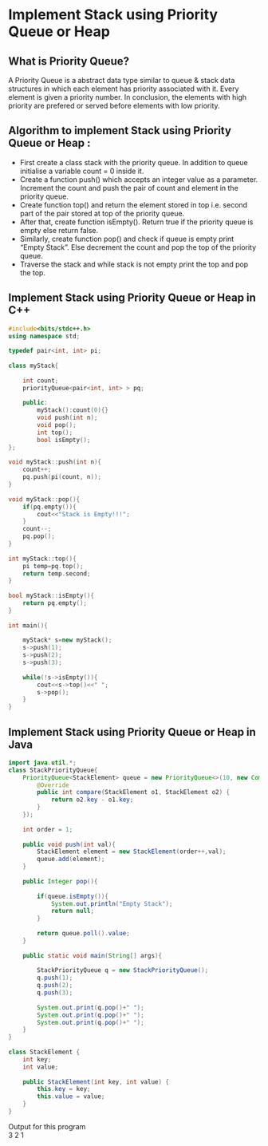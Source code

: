 # Implement Stack using Priority Queue or Heap

## What is Priority Queue?
A Priority Queue is a abstract data type similar to queue & stack data structures in which each element has priority associated with it. Every element is given a priority number. In conclusion, the elements with high priority are prefered or served before elements with low priority.

## Algorithm to implement Stack using Priority Queue or Heap :

* First create a class stack with the priority queue. In addition to queue initialise a variable count = 0 inside it.
* Create a function push() which accepts an integer value as a parameter. Increment the count and push the pair of count and element in the priority queue.
* Create function top() and return the element stored in top i.e. second part of the pair stored at top of the priority queue.
* After that, create function isEmpty(). Return true if the priority queue is empty else return false.
* Similarly, create function pop() and check if queue is empty print “Empty Stack”. Else decrement the count and pop the top of the priority queue.
* Traverse the stack and while stack is not empty print the top and pop the top.

## Implement Stack using Priority Queue or Heap in C++ 
```cpp
#include<bits/stdc++.h> 
using namespace std; 
  
typedef pair<int, int> pi; 
  
class myStack{ 
      
    int count; 
    priorityQueue<pair<int, int> > pq; 
    
    public: 
        myStack():count(0){} 
        void push(int n); 
        void pop(); 
        int top(); 
        bool isEmpty(); 
}; 
  
void myStack::push(int n){ 
    count++; 
    pq.push(pi(count, n)); 
} 
  
void myStack::pop(){ 
    if(pq.empty()){ 
        cout<<"Stack is Empty!!!";
    } 
    count--; 
    pq.pop(); 
} 
  
int myStack::top(){ 
    pi temp=pq.top(); 
    return temp.second; 
} 
  
bool myStack::isEmpty(){ 
    return pq.empty(); 
} 
  
int main(){
    
    myStack* s=new myStack(); 
    s->push(1); 
    s->push(2); 
    s->push(3);
    
    while(!s->isEmpty()){ 
        cout<<s->top()<<" "; 
        s->pop(); 
    } 
}
```

## Implement Stack using Priority Queue or Heap in Java 
```java
import java.util.*;
class StackPriorityQueue{
    PriorityQueue<StackElement> queue = new PriorityQueue<>(10, new Comparator<StackElement>(){
        @Override
        public int compare(StackElement o1, StackElement o2) {
            return o2.key - o1.key;
        }
    });
    
    int order = 1;
    
    public void push(int val){
        StackElement element = new StackElement(order++,val);
        queue.add(element);
    }
    
    public Integer pop(){
        
        if(queue.isEmpty()){
            System.out.println("Empty Stack");
            return null;
        }
        
        return queue.poll().value;
    }
    
    public static void main(String[] args){
        
        StackPriorityQueue q = new StackPriorityQueue();
        q.push(1);
        q.push(2);
        q.push(3);
        
        System.out.print(q.pop()+" ");
        System.out.print(q.pop()+" ");
        System.out.print(q.pop()+" ");
    }
}
    
class StackElement {
    int key;
    int value;
    
    public StackElement(int key, int value) {
        this.key = key;
        this.value = value;
    }
}
```

Output for this program<br>
3 2 1
